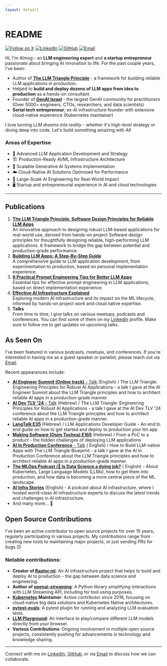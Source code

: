 ```yaml
---
layout: default
---
```


# README

[![Follow on X](https://img.shields.io/badge/@AlmogBaku-000?style=for-the-badge&logo=x&logoColor=white)][x]
[![LinkedIn](https://img.shields.io/badge/LinkedIn-0077B5?style=for-the-badge&logo=linkedin&logoColor=white)][linkedin]
[![GitHub](https://img.shields.io/badge/GitHub-100000?style=for-the-badge&logo=github&logoColor=white)][github]
[![Email](https://img.shields.io/badge/Email-D14836?style=for-the-badge&logo=gmail&logoColor=white)][mailto]

Hi, I'm Almog - an **LLM engineering expert** and **a startup entrepreneur** passionate about bringing AI innovation to
life. For the past couple years, I've been:

- Author of **[The LLM Triangle Principle][ltp]** - a framework for building reliable LLM applications in production.
- Helped to **build and deploy dozens of LLM apps from idea to production** as a hands-on consultant.
- Founder of [**GenAI Israel**](https://llm.org.il) - the largest GenAI community for practitioners (Over 5000+
  engineers, CTOs, researchers, and data scientists)
- **Serial tech entrepreneur**; ex-AI infrastructure founder with extensive cloud-native experience (Kubernetes
  maintainer)

I love turning *LLM dreams into reality* - whether it's high-level strategy or diving deep into code. Let's build
something amazing with AI!

### Areas of Expertise

- 🧠 Advanced LLM Application Development and Strategy
- 🏗️ Production-Ready AI/ML Infrastructure Architecture
- 🌟 Scalable Generative AI Systems Implementation
- ☁️ Cloud-Native AI Solutions Optimized for Performance
- 🚀 Large-Scale AI Engineering for Real-World Impact
- 🖥️ Startup and entrepreneurial experience in AI and cloud technologies

---

## Publications

1. **[The LLM Triangle Principle: Software Design Principles for Reliable LLM Apps][ltp]** <br />
   An innovative approach to designing robust LLM-based applications for real-world use, derived from hands-on project
   Software design principles for thoughtfully designing reliable, high-performing LLM applications. A framework to
   bridge the gap between potential and production-grade performance.
2. **[Building LLM Apps: A Step-By-Step Guide][llm-dev-proc]** <br />
   A comprehensive guide to LLM application development, from experimentation to production, based on personal
   implementation experience.
3. **[8 Practical Prompt Engineering Tips for Better LLM Apps][le-tips]** <br />
   Essential tips for effective prompt engineering in LLM applications, based on direct implementation experience.
4. **[Effective AI Infrastructure Explained][ft-platform]** <br />
   Exploring modern AI infrastructure and its impact on the ML lifecycle, informed by hands-on project work and cloud
   native expertise.
5. **Talks** <br />
   From time to time, I give talks on various meetups, podcasts and conferences. You can find some of them on my
   [LinkedIn][linkedin] profile. Make sure to follow me to get updates on upcoming talks.

## As Seen On

I've been featured in various podcasts, meetups, and conferences. If you're interested in having me as a guest speaker
or panelist, please reach out via [Email][mailto].

Recent appearances include:

* [**AI Engineer Summit (Online track)** - Talk](https://www.youtube.com/watch?v=ro5HkZvzfiQ) (English) / The LLM Triangle: Engineering
  Principles for Robust AI Applications - a talk I gave at the AI Engineer Summit about the LLM Triangle principles and
  how to architect reliable AI apps in a production-grade manner.
* [**AI Dev TLV '24** - Talk](https://youtu.be/84XEIQjTH3A?si=XgKn40azvpZHfRu6) (Hebrew) / The LLM Triangle: Engineering
  Principles for Robust AI Applications - a talk I gave at the AI Dev TLV '24 conference about the LLM Triangle
  principles and how to architect reliable AI apps in a production-grade manner.
* [**LangTalk E35**](https://open.spotify.com/episode/6msIT1pr4rCCYi1vnsXCtw?si=90bOkfTuSMKIkU_RYV7UwQ) (Hebrew) / LLM
  Applications Developer Guide - An end to end guide on how to get started and deploy to production your llm app
* [**Making Software (Osim Tochna) E165**](https://www.osimhistoria.com/software/ep165-llm) (Hebrew) / From a PoC to a
  product - the hidden challenges of deploying LLM applications
* [**AI In Production Conference** - Talk](https://home.mlops.community/public/videos/how-to-build-llm-native-apps-with-the-magic-triangle-blueprint) (
  English) / How to Build LLM-native Apps with The LLM Triangle Blueprint - a talk I gave at the AI In Production
  Conference about the LLM Triangle principles and how to architect reliable AI apps in a production-grade manner.
* [**The MLOps Podcast /🫣 Is Data Science a dying job?**](https://open.spotify.com/episode/5j9513kijaRxJ30ixcFpTE) (
  English) - About Kubernetes, Large Language Models (LLMs), how to get them into production, and how data is becoming a
  more central piece of the ML landscape.
* [**AI Infra Stories**](https://creators.spotify.com/pod/show/ai-infra-stories/) (English) - A podcast about AI
  infrastructure, where I hosted world-class AI infrastructure experts to discuss the latest trends and challenges in AI
  infrastructure.
* And many more... 🚀

## Open Source Contributions

I've been an active contributor to open source projects for over 15 years, regularly participating in various projects.
My contributions range from creating new tools to maintaining major projects, or just sending PRs for bugs 🙃

### Notable contributions:

- **Creator of [Raptor.ml](https://github.com/raptor-ml/raptor)**: An AI infrastructure project that helps to build and
  deploy AI to production - the gap between data science and engineering.
- **Author of [openai-streaming](https://github.com/AlmogBaku/openai-streaming)**: A Python library simplifying
  interactions with LLM Streaming API, including for tool using purposes.
- **[Kubernetes](https://kubernetes.io/) Maintainer**: Active contributor since 2016, focusing on cloud-native big data
  solutions and Kubernetes Native architectures.
- **[pytest-evals](https://github.com/AlmogBaku/pytest-evals)**: A pytest plugin for running and analyzing LLM
  evaluation tests.
- **[LLM Playground](https://github.com/AlmogBaku/llm-playground)**: An interface to play/compare different LLM models
  directly from your browser.
- **Various Contributions**: Ongoing involvement in multiple open source projects, consistently pushing for advancements
  in technology and knowledge sharing.

---

Connect with me on [LinkedIn][linkedin], [GitHub][github], or via
[Email][mailto] to discuss how we can collaborate.


[linkedin]: https://www.linkedin.com/in/almogbaku/

[github]: https://github.com/AlmogBaku

[x]: https://x.com/AlmogBaku

[mailto]: mailto:almog.baku@gmail.com

[ltp]: https://towardsdatascience.com/the-llm-triangle-principles-to-architect-reliable-ai-apps-d3753dd8542e

[llm-dev-proc]: https://medium.com/@AlmogBaku/building-llm-apps-a-clear-step-by-step-guide-1fe1e6ef60fd

[le-tips]: https://medium.com/@AlmogBaku/8-practical-prompt-engineering-tips-for-better-llm-apps-430eef9b0950

[ft-platform]: https://towardsdatascience.com/effective-ai-infrastructure-or-why-feature-store-is-not-enough-3b6b47edcd35
